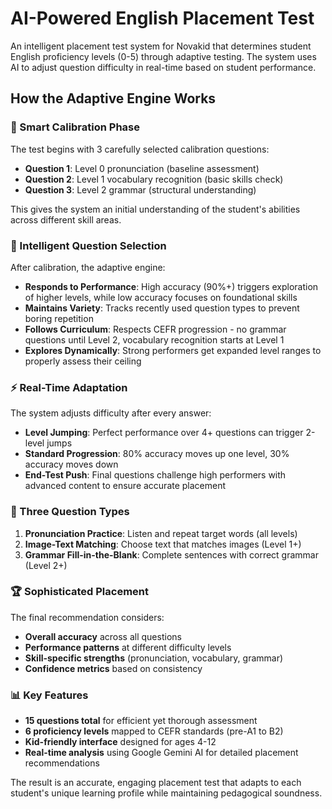 # AI-Powered English Placement Test

An intelligent placement test system for Novakid that determines student English proficiency levels (0-5) through adaptive testing. The system uses AI to adjust question difficulty in real-time based on student performance.

## How the Adaptive Engine Works

### 🎯 Smart Calibration Phase
The test begins with 3 carefully selected calibration questions:
- **Question 1**: Level 0 pronunciation (baseline assessment)
- **Question 2**: Level 1 vocabulary recognition (basic skills check)
- **Question 3**: Level 2 grammar (structural understanding)

This gives the system an initial understanding of the student's abilities across different skill areas.

### 🧠 Intelligent Question Selection
After calibration, the adaptive engine:

- **Responds to Performance**: High accuracy (90%+) triggers exploration of higher levels, while low accuracy focuses on foundational skills
- **Maintains Variety**: Tracks recently used question types to prevent boring repetition
- **Follows Curriculum**: Respects CEFR progression - no grammar questions until Level 2, vocabulary recognition starts at Level 1
- **Explores Dynamically**: Strong performers get expanded level ranges to properly assess their ceiling

### ⚡ Real-Time Adaptation
The system adjusts difficulty after every answer:
- **Level Jumping**: Perfect performance over 4+ questions can trigger 2-level jumps
- **Standard Progression**: 80% accuracy moves up one level, 30% accuracy moves down
- **End-Test Push**: Final questions challenge high performers with advanced content to ensure accurate placement

### 🎨 Three Question Types
1. **Pronunciation Practice**: Listen and repeat target words (all levels)
2. **Image-Text Matching**: Choose text that matches images (Level 1+)  
3. **Grammar Fill-in-the-Blank**: Complete sentences with correct grammar (Level 2+)

### 🏆 Sophisticated Placement
The final recommendation considers:
- **Overall accuracy** across all questions
- **Performance patterns** at different difficulty levels
- **Skill-specific strengths** (pronunciation, vocabulary, grammar)
- **Confidence metrics** based on consistency

### 📊 Key Features
- **15 questions total** for efficient yet thorough assessment
- **6 proficiency levels** mapped to CEFR standards (pre-A1 to B2)
- **Kid-friendly interface** designed for ages 4-12
- **Real-time analysis** using Google Gemini AI for detailed placement recommendations

The result is an accurate, engaging placement test that adapts to each student's unique learning profile while maintaining pedagogical soundness.